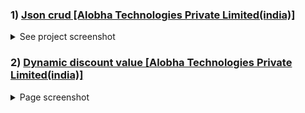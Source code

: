 ### 1)  [Json crud [Alobha Technologies Private Limited(india)]](https://github.com/aslamcsebd/assessment/tree/main/json_crud)

<details>
    <summary>See project screenshot</summary>
    List page
    <a href="#" target="_blank">
        <img src="json_crud/screenshot/json.png">
    </a>    
    Add/Edit page
    <a href="#" target="_blank">
        <img src="json_crud/screenshot/json2.png">
    </a>
    <a href="#" target="_blank">
        <img src="json_crud/screenshot/json3.png">
    </a>
</details>

### 2)  [Dynamic discount value [Alobha Technologies Private Limited(india)]](https://github.com/aslamcsebd/assessment/tree/main/discount)
<details>
    <summary>Page screenshot</summary>
    <a href="#" target="_blank">
        <img src="discount/images/discount.png">
    </a>
</details>
